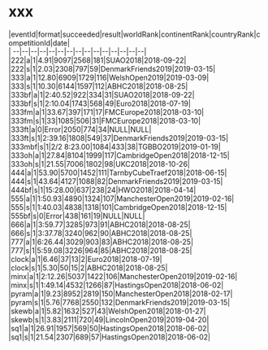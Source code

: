# xxx


|eventId|format|succeeded|result|worldRank|continentRank|countryRank|competitionId|date|  
|	--|--|--|--|--|--|--|--|--|--|--|--|--|--|--|  
|222|a|1|4.91|9097|2568|181|SUAO2018|2018-09-22|  
|222|s|1|2.03|2308|797|59|DenmarkFriends2019|2019-03-15|  
|333|a|1|12.80|6909|1729|116|WelshOpen2019|2019-03-09|  
|333|s|1|10.30|6144|1597|112|ABHC2018|2018-08-25|  
|333bf|a|1|2:40.52|922|334|31|SUAO2018|2018-09-22|  
|333bf|s|1|2:10.04|1743|568|49|Euro2018|2018-07-19|  
|333fm|a|1|33.67|397|171|17|FMCEurope2018|2018-03-10|  
|333fm|s|1|33|1085|506|31|FMCEurope2018|2018-03-10|  
|333ft|a|0|Error|2050|774|34|NULL|NULL|  
|333ft|s|1|2:39.16|1808|549|37|DenmarkFriends2019|2019-03-15|  
|333mbf|s|1|2/2 8:23.00|1084|433|38|TGBBO2019|2019-01-19|  
|333oh|a|1|27.84|8104|1999|117|CambridgeOpen2018|2018-12-15|  
|333oh|s|1|21.55|7006|1802|98|UKC2018|2018-10-26|  
|444|a|1|53.90|5700|1452|111|TarnbyCubeTraef2018|2018-06-15|  
|444|s|1|43.64|4127|1088|82|DenmarkFriends2019|2019-03-15|  
|444bf|s|1|15:28.00|637|238|24|HWO2018|2018-04-14|  
|555|a|1|1:50.93|4890|1324|107|ManchesterOpen2019|2019-02-16|  
|555|s|1|1:40.03|4838|1318|101|CambridgeOpen2018|2018-12-15|  
|555bf|s|0|Error|438|161|19|NULL|NULL|  
|666|a|1|3:59.77|3285|973|91|ABHC2018|2018-08-25|  
|666|s|1|3:37.78|3240|962|90|ABHC2018|2018-08-25|  
|777|a|1|6:26.44|3029|903|83|ABHC2018|2018-08-25|  
|777|s|1|5:59.08|3226|964|85|ABHC2018|2018-08-25|  
|clock|a|1|6.46|37|13|2|Euro2018|2018-07-19|  
|clock|s|1|5.30|50|15|2|ABHC2018|2018-08-25|  
|minx|a|1|2:12.26|5037|1422|106|ManchesterOpen2019|2019-02-16|  
|minx|s|1|1:49.14|4532|1266|87|HastingsOpen2018|2018-06-02|  
|pyram|a|1|9.23|8952|2819|150|ManchesterOpen2018|2018-02-17|  
|pyram|s|1|5.76|7768|2550|132|DenmarkFriends2019|2019-03-15|  
|skewb|a|1|5.82|1632|527|43|WelshOpen2018|2018-01-27|  
|skewb|s|1|3.83|2111|720|49|LincolnOpen2019|2019-04-20|  
|sq1|a|1|26.91|1957|569|50|HastingsOpen2018|2018-06-02|  
|sq1|s|1|21.54|2307|689|57|HastingsOpen2018|2018-06-02|  
